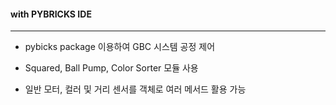 #### with PYBRICKS IDE

---

- pybicks package 이용하여 GBC 시스템 공정 제어

- Squared, Ball Pump, Color Sorter 모듈 사용

- 일반 모터, 컬러 및 거리 센서를 객체로 여러 메서드 활용 가능


